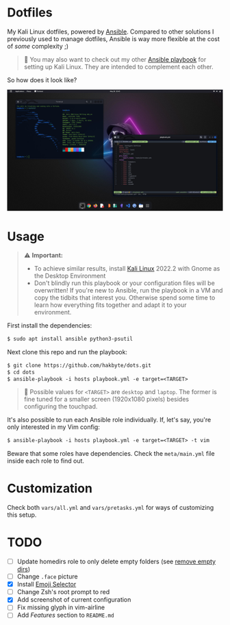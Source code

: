# Dotfiles

My Kali Linux dotfiles, powered by [Ansible](https://www.ansible.com/). Compared
to other solutions I previously used to manage dotfiles, Ansible is way more
flexible at the cost of *some* complexity ;)

> :memo: You may also want to check out my other [Ansible playbook](https://github.com/hakbyte/flame)
> for setting up Kali Linux. They are intended to complement each other.

So how does it look like?

![](.assets/sample.jpg)

# Usage

> :warning: **Important:**
> - To achieve similar results, install [Kali Linux](https://www.kali.org/)
> 2022.2 with Gnome as the Desktop Environment
> - Don't blindly run this playbook or your configuration files will be
> overwritten! If you're new to Ansible, run the playbook in a VM and copy the
> tidbits that interest you. Otherwise spend some time to learn how everything
> fits together and adapt it to your environment.

First install the dependencies:

```txt
$ sudo apt install ansible python3-psutil
```

Next clone this repo and run the playbook:

```
$ git clone https://github.com/hakbyte/dots.git
$ cd dots
$ ansible-playbook -i hosts playbook.yml -e target=<TARGET>
```

> :memo: Possible values for `<TARGET>` are `desktop` and `laptop`. The former
> is fine tuned for a smaller screen (1920x1080 pixels) besides configuring the
> touchpad.

It's also possible to run each Ansible role individually. If, let's say, you're
only interested in my Vim config:

```txt
$ ansible-playbook -i hosts playbook.yml -e target=<TARGET> -t vim
```

Beware that some roles have dependencies. Check the `meta/main.yml` file inside
each role to find out.

# Customization

Check both `vars/all.yml` and `vars/pretasks.yml` for ways of customizing this
setup.

# TODO

- [ ] Update homedirs role to only delete empty folders (see [remove empty dirs](https://www.reddit.com/r/ansible/comments/k9aqfq/remove_empty_dirs/))
- [ ] Change `.face` picture
- [x] Install [Emoji Selector](https://extensions.gnome.org/extension/1162/emoji-selector/)
- [ ] Change Zsh's root prompt to red
- [x] Add screenshot of current configuration
- [ ] Fix missing glyph in vim-airline
- [ ] Add *Features* section to `README.md`

